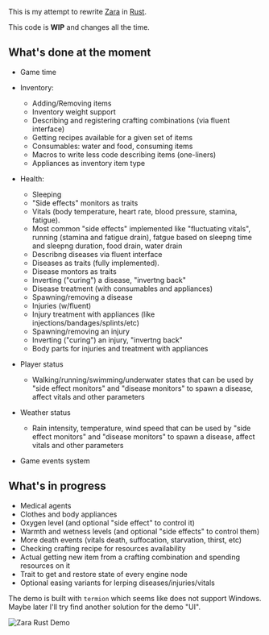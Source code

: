 This is my attempt to rewrite [Zara](https://github.com/vagrod/zara) in [Rust](https://www.rust-lang.org).

This code is **WIP** and changes all the time.

## What's done at the moment
- Game time

- Inventory:
  + Adding/Removing items
  + Inventory weight support
  + Describing and registering crafting combinations (via fluent interface)
  + Getting recipes available for a given set of items
  + Consumables: water and food, consuming items
  + Macros to write less code describing items (one-liners)
  + Appliances as inventory item type
  
- Health:
  + Sleeping
  + "Side effects" monitors as traits
  + Vitals (body temperature, heart rate, blood pressure, stamina, fatigue). 
  + Most common "side effects" implemented like "fluctuating vitals", running (stamina and fatigue drain), fatgue based on sleepng time and sleepng duration, food drain, water drain
  + Describng diseases via fluent interface
  + Diseases as traits (fully implemented). 
  + Disease montors as traits
  + Inverting ("curing") a disease, "invertng back"
  + Disease treatment (with consumables and appliances)
  + Spawning/removing a disease
  + Injuries (w/fluent)
  + Injury treatment with appliances (like injections/bandages/splints/etc)
  + Spawning/removing an injury
  + Inverting ("curing") an injury, "invertng back"
  + Body parts for injuries and treatment with appliances
 
- Player status
  + Walking/running/swimming/underwater states that can be used by "side effect monitors" and "disease monitors" to spawn a disease, affect vitals and other parameters

- Weather status
  + Rain intensity, temperature, wind speed that can be used by "side effect monitors" and "disease monitors" to spawn a disease, affect vitals and other parameters

- Game events system

## What's in progress
- Medical agents
- Clothes and body appliances
- Oxygen level (and optional "side effect" to control it)
- Warmth and wetness levels (and optional "side effects" to control them)
- More death events (vitals death, suffocation, starvation, thirst, etc)
- Checking crafting recipe for resources availability
- Actual getting new item from a crafting combination and spending resources on it
- Trait to get and restore state of every engine node
- Optional easing variants for lerping diseases/injuries/vitals

The demo is built with `termion` which seems like does not support Windows. Maybe later I'll try find another solution for the demo "UI".

![Zara Rust Demo](http://imw.su/zara_rust_001.png)
